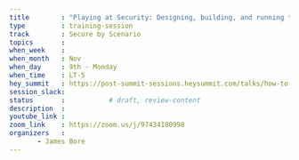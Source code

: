 ```yaml
---
title        : "Playing at Security: Designing, building, and running tabletop scenarios for fail-safe incident handling and incident response training"
type         : training-session
track        : Secure by Scenario
topics       : 
when_week    :
when_month   : Nov 
when_day     : 9th - Monday
when_time    : LT-5
hey_summit   : https://post-summit-sessions.heysummit.com/talks/how-to-build-your-own-scenario-and-run-it/
session_slack:
status       :           # draft, review-content
description  : 
youtube_link : 
zoom_link    : https://zoom.us/j/97434180998
organizers   : 
       - James Bore
---
```

